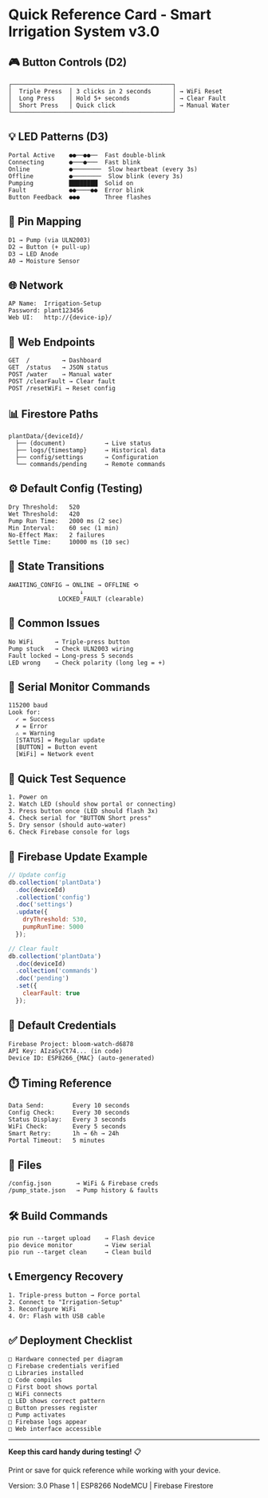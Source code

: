 # Quick Reference Card - Smart Irrigation System v3.0

## 🎮 Button Controls (D2)
```
┌─────────────────────────────────────────────┐
│  Triple Press  │ 3 clicks in 2 seconds      │ → WiFi Reset
│  Long Press    │ Hold 5+ seconds            │ → Clear Fault  
│  Short Press   │ Quick click                │ → Manual Water
└─────────────────────────────────────────────┘
```

## 💡 LED Patterns (D3)
```
Portal Active    ●●──●●──  Fast double-blink
Connecting       ●───●───  Fast blink
Online           ●────────  Slow heartbeat (every 3s)
Offline          ●────────  Slow blink (every 3s)
Pumping          ████████  Solid on
Fault            ●●────●●  Error blink
Button Feedback  ●●●       Three flashes
```

## 📍 Pin Mapping
```
D1 → Pump (via ULN2003)
D2 → Button (+ pull-up)
D3 → LED Anode
A0 → Moisture Sensor
```

## 🌐 Network
```
AP Name:  Irrigation-Setup
Password: plant123456
Web UI:   http://{device-ip}/
```

## 🔗 Web Endpoints
```
GET  /         → Dashboard
GET  /status   → JSON status
POST /water    → Manual water
POST /clearFault → Clear fault
POST /resetWiFi → Reset config
```

## 📊 Firestore Paths
```
plantData/{deviceId}/
  ├── (document)           → Live status
  ├── logs/{timestamp}     → Historical data
  ├── config/settings      → Configuration
  └── commands/pending     → Remote commands
```

## ⚙️ Default Config (Testing)
```
Dry Threshold:   520
Wet Threshold:   420
Pump Run Time:   2000 ms (2 sec)
Min Interval:    60 sec (1 min)
No-Effect Max:   2 failures
Settle Time:     10000 ms (10 sec)
```

## 🔄 State Transitions
```
AWAITING_CONFIG → ONLINE → OFFLINE ⟲
                    ↓
              LOCKED_FAULT (clearable)
```

## 🚨 Common Issues
```
No WiFi      → Triple-press button
Pump stuck   → Check ULN2003 wiring
Fault locked → Long-press 5 seconds
LED wrong    → Check polarity (long leg = +)
```

## 📝 Serial Monitor Commands
```
115200 baud
Look for:
  ✓ = Success
  ✗ = Error
  ⚠ = Warning
  [STATUS] = Regular update
  [BUTTON] = Button event
  [WiFi] = Network event
```

## 🎯 Quick Test Sequence
```
1. Power on
2. Watch LED (should show portal or connecting)
3. Press button once (LED should flash 3x)
4. Check serial for "BUTTON Short press"
5. Dry sensor (should auto-water)
6. Check Firebase console for logs
```

## 📱 Firebase Update Example
```javascript
// Update config
db.collection('plantData')
  .doc(deviceId)
  .collection('config')
  .doc('settings')
  .update({
    dryThreshold: 530,
    pumpRunTime: 5000
  });

// Clear fault
db.collection('plantData')
  .doc(deviceId)
  .collection('commands')
  .doc('pending')
  .set({
    clearFault: true
  });
```

## 🔐 Default Credentials
```
Firebase Project: bloom-watch-d6878
API Key: AIzaSyCt74... (in code)
Device ID: ESP8266_{MAC} (auto-generated)
```

## ⏱️ Timing Reference
```
Data Send:        Every 10 seconds
Config Check:     Every 30 seconds
Status Display:   Every 3 seconds
WiFi Check:       Every 5 seconds
Smart Retry:      1h → 6h → 24h
Portal Timeout:   5 minutes
```

## 💾 Files
```
/config.json       → WiFi & Firebase creds
/pump_state.json   → Pump history & faults
```

## 🛠️ Build Commands
```
pio run --target upload    → Flash device
pio device monitor         → View serial
pio run --target clean     → Clean build
```

## 📞 Emergency Recovery
```
1. Triple-press button → Force portal
2. Connect to "Irrigation-Setup"
3. Reconfigure WiFi
4. Or: Flash with USB cable
```

## ✅ Deployment Checklist
```
□ Hardware connected per diagram
□ Firebase credentials verified
□ Libraries installed
□ Code compiles
□ First boot shows portal
□ WiFi connects
□ LED shows correct pattern
□ Button presses register
□ Pump activates
□ Firebase logs appear
□ Web interface accessible
```

---

**Keep this card handy during testing!** 📋

Print or save for quick reference while working with your device.

Version: 3.0 Phase 1 | ESP8266 NodeMCU | Firebase Firestore
